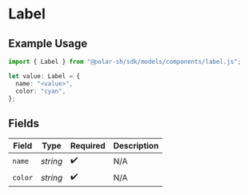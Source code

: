 # Label

## Example Usage

```typescript
import { Label } from "@polar-sh/sdk/models/components/label.js";

let value: Label = {
  name: "<value>",
  color: "cyan",
};
```

## Fields

| Field              | Type               | Required           | Description        |
| ------------------ | ------------------ | ------------------ | ------------------ |
| `name`             | *string*           | :heavy_check_mark: | N/A                |
| `color`            | *string*           | :heavy_check_mark: | N/A                |